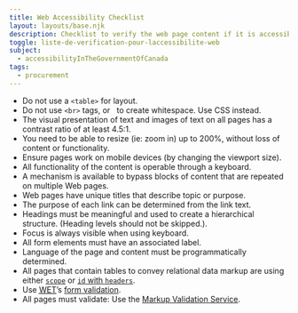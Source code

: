 ```yaml
---
title: Web Accessibility Checklist
layout: layouts/base.njk
description: Checklist to verify the web page content if it is accessible or not
toggle: liste-de-verification-pour-laccessibilite-web
subject:
  - accessibilityInTheGovernmentOfCanada
tags:
  - procurement
---
```

<ul class="list-unstyled mrgn-tp-lg">
    <li class="mrgn-bttm-md"><span class="far fa-square mrgn-rght-md" aria-hidden="true"></span>Do not use a <code>&lt;table&gt;</code> for layout.</li>
    <li class="mrgn-bttm-md"><span class="far fa-square mrgn-rght-md" aria-hidden="true"></span>Do not use <code>&lt;br&gt;</code> tags, or &nbsp; to create whitespace. Use CSS instead.</li>
    <li class="mrgn-bttm-md"><span class="far fa-square mrgn-rght-md" aria-hidden="true"></span>The visual presentation of text and images of text on all pages has a contrast ratio of at least 4.5:1.</li>
    <li class="mrgn-bttm-md"><span class="far fa-square mrgn-rght-md" aria-hidden="true"></span>You need to be able to resize (ie: zoom in) up to 200%, without loss of content or functionality.</li>
    <li class="mrgn-bttm-md"><span class="far fa-square mrgn-rght-md" aria-hidden="true"></span>Ensure pages work on mobile devices (by changing the viewport size).</li>
    <li class="mrgn-bttm-md"><span class="far fa-square mrgn-rght-md" aria-hidden="true"></span>All functionality of the content is operable through a keyboard.</li>
    <li class="mrgn-bttm-md"><span class="far fa-square mrgn-rght-md" aria-hidden="true"></span>A mechanism is available to bypass blocks of content that are repeated on multiple Web pages.</li>
    <li class="mrgn-bttm-md"><span class="far fa-square mrgn-rght-md" aria-hidden="true"></span>Web pages have unique titles that describe topic or purpose.</li>
    <li class="mrgn-bttm-md"><span class="far fa-square mrgn-rght-md" aria-hidden="true"></span>The purpose of each link can be determined from the link text.</li>
    <li class="mrgn-bttm-md"><span class="far fa-square mrgn-rght-md" aria-hidden="true"></span>Headings must be meaningful and used to create a hierarchical structure. (Heading levels should not be skipped.).</li>
    <li class="mrgn-bttm-md"><span class="far fa-square mrgn-rght-md" aria-hidden="true"></span>Focus is always visible when using keyboard.</li>
    <li class="mrgn-bttm-md"><span class="far fa-square mrgn-rght-md" aria-hidden="true"></span>All form elements must have an associated label.</li>
    <li class="mrgn-bttm-md"><span class="far fa-square mrgn-rght-md" aria-hidden="true"></span>Language of the page and content must be programmatically determined.</li>
    <li class="mrgn-bttm-md"><span class="far fa-square mrgn-rght-md" aria-hidden="true"></span>All pages that contain tables to convey relational data markup are using either <code><a href="https://webaim.org/techniques/tables/data#scope">scope</a></code> or <a href="https://webaim.org/techniques/tables/data#id"><code>id</code> with <code>headers</code></a>.</li>
    <li class="mrgn-bttm-md"><span class="far fa-square mrgn-rght-md" aria-hidden="true"></span>Use <a href="https://wet-boew.github.io/wet-boew/index-en.html"><abbr title="Web Experience Toolkit">WET</abbr></a>’s <a href="https://wet-boew.github.io/wet-boew/demos/formvalid/formvalid-en.html">form validation</a>.</li>
    <li class="mrgn-bttm-md"><span class="far fa-square mrgn-rght-md" aria-hidden="true"></span>All pages must validate: Use the <a href="https://validator.w3.org/"> Markup Validation Service</a>.</li>
</ul>
